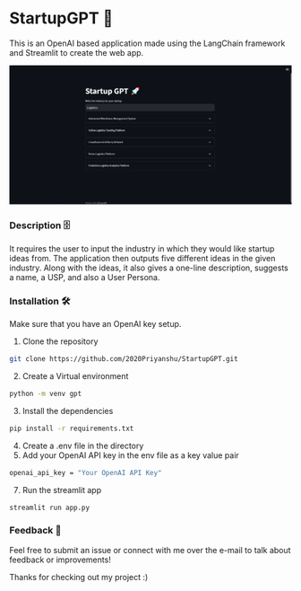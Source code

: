 # StartupGPT 🚀
This is an OpenAI based application made using the LangChain framework and Streamlit to create the web app.

![An image of the StartupGPT webApp in action](https://github.com/2020Priyanshu/StartupGPT/blob/main/resources/StartupGPT.png)

### Description 🗄️
It requires the user to input the industry in which they would like startup ideas from. The application then outputs five different ideas in the given industry. Along with the ideas, it also gives a one-line description, suggests a name, a USP, and also a User Persona.

### Installation 🛠️
Make sure that you have an OpenAI key setup.

 1. Clone the repository
```bash
git clone https://github.com/2020Priyanshu/StartupGPT.git
```
 2. Create a Virtual environment
```bash
python -m venv gpt
```
 3. Install the dependencies
```bash
pip install -r requirements.txt
```
 4. Create a .env file in the directory
 5. Add your OpenAI API key in the env file as a key value pair
```bash
openai_api_key = "Your OpenAI API Key"
```
 7. Run the streamlit app
```bash
streamlit run app.py
```

### Feedback 📩
Feel free to submit an issue or connect with me over the e-mail to talk about feedback or improvements!

Thanks for checking out my project :)
